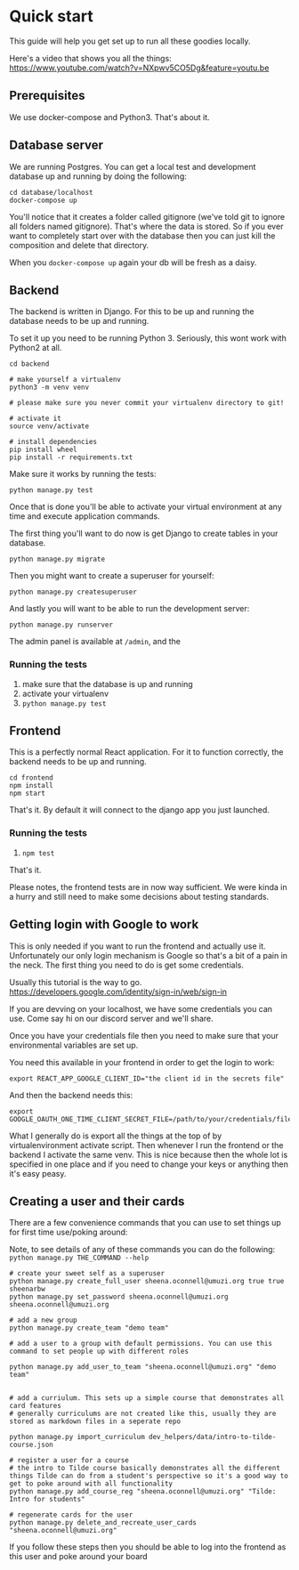 # Quick start

This guide will help you get set up to run all these goodies locally.

Here's a video that shows you all the things: https://www.youtube.com/watch?v=NXpwv5CO5Dg&feature=youtu.be

## Prerequisites

We use docker-compose and Python3. That's about it.

## Database server

We are running Postgres. You can get a local test and development database up and running by doing the following:

```
cd database/localhost
docker-compose up
```

You'll notice that it creates a folder called gitignore (we've told git to ignore all folders named gitignore). That's where the data is stored. So if you ever want to completely start over with the database then you can just kill the composition and delete that directory.

When you `docker-compose up` again your db will be fresh as a daisy.

## Backend

The backend is written in Django. For this to be up and running the database needs to be up and running.

To set it up you need to be running Python 3. Seriously, this wont work with Python2 at all.

```
cd backend

# make yourself a virtualenv
python3 -m venv venv

# please make sure you never commit your virtualenv directory to git!

# activate it
source venv/activate

# install dependencies
pip install wheel
pip install -r requirements.txt
```

Make sure it works by running the tests:

```
python manage.py test
```

Once that is done you'll be able to activate your virtual environment at any time and execute application commands.

The first thing you'll want to do now is get Django to create tables in your database.

```
python manage.py migrate
```

Then you might want to create a superuser for yourself:

```
python manage.py createsuperuser
```

And lastly you will want to be able to run the development server:

```
python manage.py runserver
```

The admin panel is available at `/admin`, and the

### Running the tests

1. make sure that the database is up and running
2. activate your virtualenv
3. `python manage.py test`

## Frontend

This is a perfectly normal React application. For it to function correctly, the backend needs to be up and running.

```
cd frontend
npm install
npm start
```

That's it. By default it will connect to the django app you just launched.

### Running the tests

1. `npm test`

That's it.

Please notes, the frontend tests are in now way sufficient. We were kinda in a hurry and still need to make some decisions about testing standards.

## Getting login with Google to work

This is only needed if you want to run the frontend and actually use it. Unfortunately our only login mechanism is Google so that's a bit of a pain in the neck. The first thing you need to do is get some credentials.

Usually this tutorial is the way to go.
https://developers.google.com/identity/sign-in/web/sign-in

If you are devving on your localhost, we have some credentials you can use. Come say hi on our discord server and we'll share.

Once you have your credentials file then you need to make sure that your environmental variables are set up.

You need this available in your frontend in order to get the login to work:

```
export REACT_APP_GOOGLE_CLIENT_ID="the client id in the secrets file"
```

And then the backend needs this:

```
export GOOGLE_OAUTH_ONE_TIME_CLIENT_SECRET_FILE=/path/to/your/credentials/file
```

What I generally do is export all the things at the top of by virtualenvironment activate script. Then whenever I run the frontend or the backend I activate the same venv. This is nice because then the whole lot is specified in one place and if you need to change your keys or anything then it's easy peasy.

## Creating a user and their cards

There are a few convenience commands that you can use to set things up for first time use/poking around:

Note, to see details of any of these commands you can do the following: `python manage.py THE_COMMAND --help`

```
# create your sweet self as a superuser
python manage.py create_full_user sheena.oconnell@umuzi.org true true sheenarbw
python manage.py set_password sheena.oconnell@umuzi.org sheena.oconnell@umuzi.org

# add a new group
python manage.py create_team "demo team"

# add a user to a group with default permissions. You can use this command to set people up with different roles

python manage.py add_user_to_team "sheena.oconnell@umuzi.org" "demo team"


# add a curriulum. This sets up a simple course that demonstrates all card features
# generally curriculums are not created like this, usually they are stored as markdown files in a seperate repo

python manage.py import_curriculum dev_helpers/data/intro-to-tilde-course.json

# register a user for a course
# the intro to Tilde course basically demonstrates all the different things Tilde can do from a student's perspective so it's a good way to get to poke around with all functionality
python manage.py add_course_reg "sheena.oconnell@umuzi.org" "Tilde: Intro for students"

# regenerate cards for the user
python manage.py delete_and_recreate_user_cards "sheena.oconnell@umuzi.org"
```

If you follow these steps then you should be able to log into the frontend as this user and poke around your board
